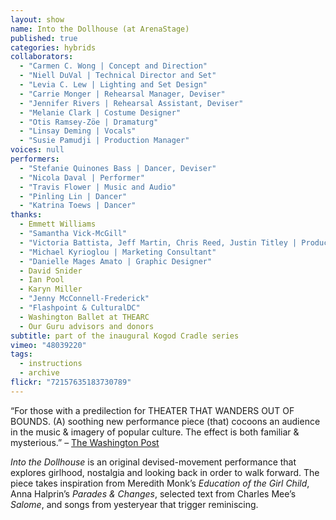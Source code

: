 ```yaml
---
layout: show
name: Into the Dollhouse (at ArenaStage)
published: true
categories: hybrids
collaborators: 
  - "Carmen C. Wong | Concept and Direction"
  - "Niell DuVal | Technical Director and Set"
  - "Levia C. Lew | Lighting and Set Design"
  - "Carrie Monger | Rehearsal Manager, Deviser"
  - "Jennifer Rivers | Rehearsal Assistant, Deviser"
  - "Melanie Clark | Costume Designer"
  - "Otis Ramsey-Zöe | Dramaturg"
  - "Linsay Deming | Vocals"
  - "Susie Pamudji | Production Manager"
voices: null
performers: 
  - "Stefanie Quinones Bass | Dancer, Deviser"
  - "Nicola Daval | Performer"
  - "Travis Flower | Music and Audio"
  - "Pinling Lin | Dancer"
  - "Katrina Toews | Dancer"
thanks: 
  - Emmett Williams
  - "Samantha Vick-McGill"
  - "Victoria Battista, Jeff Martin, Chris Reed, Justin Titley | Production Assistants"
  - "Michael Kyrioglou | Marketing Consultant"
  - "Danielle Mages Amato | Graphic Designer"
  - David Snider
  - Ian Pool
  - Karyn Miller
  - "Jenny McConnell-Frederick"
  - "Flashpoint & CulturalDC"
  - Washington Ballet at THEARC
  - Our Guru advisors and donors
subtitle: part of the inaugural Kogod Cradle series
vimeo: "48039220"
tags: 
  - instructions
  - archive
flickr: "72157635183730789"
---
```


“For those with a predilection for THEATER THAT WANDERS OUT OF BOUNDS. (A) soothing new performance piece (that) cocoons an audience in the music & imagery of popular culture. The effect is both familiar & mysterious.” – [The Washington Post](http://www.washingtonpost.com/lifestyle/style/theater-floating-evocatively-in-a-young-womans-reverie/2012/02/22/gIQA9R8KUR_story.html)

_Into the Dollhouse_ is an original devised-movement performance that explores girlhood, nostalgia and looking back in order to walk forward. The piece takes inspiration from Meredith Monk’s _Education of the Girl Child_, Anna Halprin’s _Parades & Changes_, selected text from Charles Mee’s _Salome_, and songs from yesteryear that trigger reminiscing.